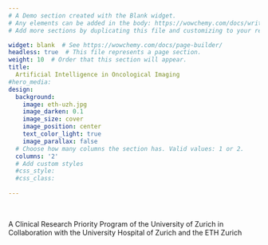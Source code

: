 ```yaml
---
# A Demo section created with the Blank widget.
# Any elements can be added in the body: https://wowchemy.com/docs/writing-markdown-latex/
# Add more sections by duplicating this file and customizing to your requirements.

widget: blank  # See https://wowchemy.com/docs/page-builder/
headless: true  # This file represents a page section.
weight: 10  # Order that this section will appear.
title:
  Artificial Intelligence in Oncological Imaging
#hero_media:
design:
  background:
    image: eth-uzh.jpg
    image_darken: 0.1
    image_size: cover
    image_position: center
    text_color_light: true
    image_parallax: false
  # Choose how many columns the section has. Valid values: 1 or 2.
  columns: '2'
  # Add custom styles
  #css_style:
  #css_class: 
  
---
```


<br>

A Clinical Research Priority Program of the University of Zurich in Collaboration with the University Hospital of Zurich and the ETH Zurich
